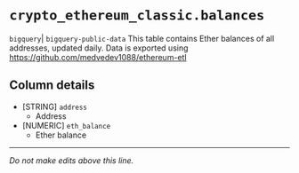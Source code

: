 # `crypto_ethereum_classic.balances`
`bigquery`| `bigquery-public-data`
This table contains Ether balances of all addresses, updated daily.
Data is exported using https://github.com/medvedev1088/ethereum-etl

## Column details
* [STRING]    `address`
  - Address
* [NUMERIC]   `eth_balance`
  - Ether balance

-------------------------------------------------------------------------------
*Do not make edits above this line.*
